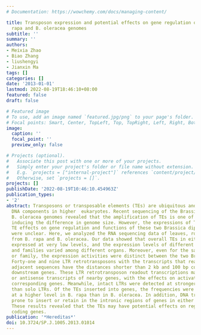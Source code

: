 ```yaml
---
# Documentation: https://wowchemy.com/docs/managing-content/

title: Transposon expression and potential effects on gene regulation of Brassica
  rapa and B. oleracea genomes
subtitle: ''
summary: ''
authors:
- Meixia Zhao
- Biao Zhang
- liushengyi
- Jianxin Ma
tags: []
categories: []
date: '2013-01-01'
lastmod: 2022-08-19T18:46:10+08:00
featured: false
draft: false

# Featured image
# To use, add an image named `featured.jpg/png` to your page's folder.
# Focal points: Smart, Center, TopLeft, Top, TopRight, Left, Right, BottomLeft, Bottom, BottomRight.
image:
  caption: ''
  focal_point: ''
  preview_only: false

# Projects (optional).
#   Associate this post with one or more of your projects.
#   Simply enter your project's folder or file name without extension.
#   E.g. `projects = ["internal-project"]` references `content/project/deep-learning/index.md`.
#   Otherwise, set `projects = []`.
projects: []
publishDate: '2022-08-19T10:46:10.454963Z'
publication_types:
- '2'
abstract: Transposons or transposable elements (TEs) are ubiquitous and most abundant
  DNA components in higher  eukaryotes. Recent sequencing of the Brassica rapa and
  B. oleracea genomes revealed that the amplification of TEs is one of the main factors
  inducing the difference in genome size. However, the expressions of TEs and the
  TE effects on gene regulation and functions of these two Brassica diploid species
  were unclear. Here, we analyzed the RNA sequencing data of leaves, roots, and stems
  from B. rapa and B. oleracea. Our data showed that overall TEs in either genome
  expressed at very low levels, and the expression levels of different TE categories
  and families varied among different organs. Moreover, even for the same TE category
  or family, the expression activities were distinct between the two Brassica diploids.
  Forty-one and nine LTR retrotransposons with the transcripts that read into their
  adjacent sequences have the distances shorter than 2 kb and 100 bp compared to the
  downstream genes. These LTR retrotransposon readout transcriptions may produce sense
  or antisense transcripts of nearby genes, with the effects on activating or silencing
  corresponding genes. Meanwhile, intact LTRs were detected at stronger readout activities
  than solo LTRs. Of the TEs inserted into genes, the frequencies were ob- served
  at a higher level in B. rapa than in B. oleracea. In addition, DNA transposons were
  prone to insert or retain in the intronic regions of genes in either Brassica genomes.
  These results revealed that the TEs may have potential effects on regulating protein
  coding genes.
publication: '*Hereditas*'
doi: 10.3724/SP.J.1005.2013.01014
---
```

